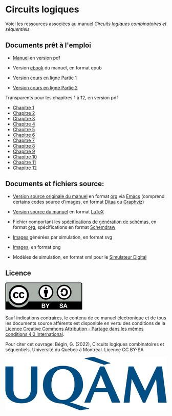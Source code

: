 # Circuits logiques

Voici les ressources associées au manuel _Circuits logiques combinatoires et séquentiels_

## Documents prêt à l'emploi

* [Manuel](circuits_log.pdf) en version pdf

* Version [ebook](circuits_log.epub) du manuel, en format epub

* [Version cours en ligne Partie 1](https://gbegin.github.io/ciab-circuits-logiques-part1/)

* [Version cours en ligne Partie 2](https://gbegin.github.io/ciab-circuits-logiques-part2/)

Transparents pour les chapitres 1 à 12, en version pdf

* [Chapitre 1](Transparents/presentation_ch_syst_numer.pdf)
* [Chapitre 2](Transparents/presentation_ch_logiq_binaire.pdf)
* [Chapitre 3](Transparents/presentation_ch_theoremes.pdf)
* [Chapitre 4](Transparents/presentation_ch_portes.pdf)
* [Chapitre 5](Transparents/presentation_ch_simplification.pdf)
* [Chapitre 6](Transparents/presentation_ch_combinatoires.pdf)
* [Chapitre 7](Transparents/presentation_ch_sequentiels.pdf)
* [Chapitre 8](Transparents/presentation_ch_seq_analyse.pdf)
* [Chapitre 9](Transparents/presentation_ch_seq_conception.pdf)
* [Chapitre 10](Transparents/presentation_ch_seq_reg_compt.pdf)
* [Chapitre 11](Transparents/presentation_ch_memoires.pdf)
* [Chapitre 12](Transparents/presentation_ch_log_prog.pdf)


## Documents et fichiers source:

* [Version source originale du manuel](circuits_log.org) en format [org](https://orgmode.org/) via [Emacs](https://www.gnu.org/software/emacs/) (comprend certains codes source d'images, en format [Ditaa](https://ditaa.sourceforge.net/) ou [Graphviz](https://graphviz.org/))

* [Version source du manuel](circuits_log.tex) en format [LaTeX](https://www.latex-project.org/)

* Fichier comportant les [spécifications de génération de
  schémas](generer_images_logique.org), en format
  [org](https://orgmode.org/), spécifications en format
  [Schemdraw](https://schemdraw.readthedocs.io/en/latest/)

* [Images](./Images_svg) générées par simulation, en format svg

* [Images](./Images_png), en format png

* Modèles de simulation, en format xml pour le [Simulateur Digital](https://github.com/hneemann/Digital)


## Licence

![img](by-sa.svg)

Sauf indications contraires, le contenu de ce manuel électronique et
de tous les documents source afférents est disponible en vertu des
conditions de la [Licence Creative Commons Attribution - Partage dans
les mêmes conditions 4.0
International](https://creativecommons.org/licenses/by/4.0/deed.fr).

Pour citer cet ouvrage: Bégin, G. (2022), Circuits logiques
combinatoires et séquentiels. Université du Québec à Montréal. Licence CC BY-SA

![img](Logo_UQAM.svg)
